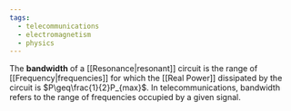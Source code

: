 ```yaml
---
tags:
  - telecommunications
  - electromagnetism
  - physics
---
```


The **bandwidth** of a [[Resonance|resonant]] circuit is the range of [[Frequency|frequencies]] for which the [[Real Power]] dissipated by the circuit is $P\geq\frac{1}{2}P_{max}$. In telecommunications, bandwidth refers to the range of frequencies occupied by a given signal. 